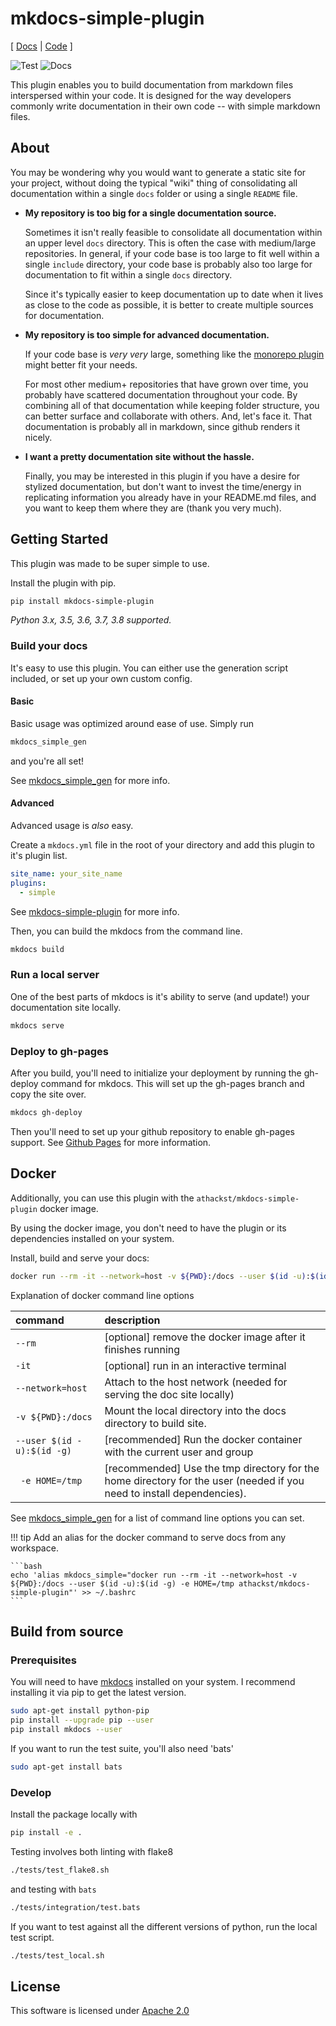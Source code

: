 # mkdocs-simple-plugin

[ [Docs](http://athackst.github.io/mkdocs-simple-plugin) | [Code](http://github.com/athackst/mkdocs-simple-plugin) ]

![Test](https://github.com/athackst/mkdocs-simple-plugin/workflows/Test/badge.svg) ![Docs](https://github.com/athackst/mkdocs-simple-plugin/workflows/Docs/badge.svg)

This plugin enables you to build documentation from markdown files interspersed within your code.  It is designed for the way developers commonly write documentation in their own code -- with simple markdown files.

## About

You may be wondering why you would want to generate a static site for your project, without doing the typical "wiki" thing of consolidating all documentation within a single `docs` folder or using a single `README` file.

* **My repository is too big for a single documentation source.**

    Sometimes it isn't really feasible to consolidate all documentation within an upper level `docs` directory.  This is often the case with medium/large repositories.  In general, if your code base is too large to fit well within a single `include` directory, your code base is probably also too large for documentation to fit within a single `docs` directory.  

    Since it's typically easier to keep documentation up to date when it lives as close to the code as possible, it is better to create multiple sources for documentation.

* **My repository is too simple for advanced documentation.**

    If your code base is _very very_ large, something like the [monorepo plugin](https://github.com/spotify/mkdocs-monorepo-plugin) might better fit your needs.

    For most other medium+ repositories that have grown over time, you probably have scattered documentation throughout your code.  By combining all of that documentation while keeping folder structure, you can better surface and collaborate with others. And, let's face it.  That documentation is probably all in markdown, since github renders it nicely.

* **I want a pretty documentation site without the hassle.**

    Finally, you may be interested in this plugin if you have a desire for stylized documentation, but don't want to invest the time/energy in replicating information you already have in your README.md files, and you want to keep them where they are (thank you very much).

## Getting Started

This plugin was made to be super simple to use.

Install the plugin with pip.

```bash
pip install mkdocs-simple-plugin
```

_Python 3.x, 3.5, 3.6, 3.7, 3.8 supported._

### Build your docs

It's easy to use this plugin.  You can either use the generation script included, or set up your own custom config.

#### Basic

Basic usage was optimized around ease of use.  Simply run

```bash
mkdocs_simple_gen
```

and you're all set!

See [mkdocs_simple_gen](mkdocs_simple_plugin/README.md#mkdocs_simple_gen) for more info.

#### Advanced

Advanced usage is _also_ easy.

Create a `mkdocs.yml` file in the root of your directory and add this plugin to it's plugin list.

```yaml
site_name: your_site_name
plugins:
  - simple
```

See [mkdocs-simple-plugin](mkdocs_simple_plugin/README.md#mkdocs-simple-plugin) for more info.

Then, you can build the mkdocs from the command line.

```bash
mkdocs build
```

### Run a local server

One of the best parts of mkdocs is it's ability to serve (and update!) your documentation site locally.

```bash
mkdocs serve
```

### Deploy to gh-pages

After you build, you'll need to initialize your deployment by running the gh-deploy command for mkdocs.  This will set up the gh-pages branch and copy the site over.

```bash
mkdocs gh-deploy
```

Then you'll need to set up your github repository to enable gh-pages support. See [Github Pages](https://pages.github.com/) for more information.

## Docker

Additionally, you can use this plugin with the `athackst/mkdocs-simple-plugin` docker image.

By using the docker image, you don't need to have the plugin or its dependencies installed on your system.

Install, build and serve your docs:

```bash
docker run --rm -it --network=host -v ${PWD}:/docs --user $(id -u):$(id -g) -e HOME=/tmp athackst/mkdocs-simple-plugin
```

Explanation of docker command line options

| command                    | description                                                                                                           |
| :------------------------- | :-------------------------------------------------------------------------------------------------------------------- |
| `--rm`                     | [optional] remove the docker image after it finishes running                                                          |
| `-it`                      | [optional] run in an interactive terminal                                                                             |
| `--network=host`           | Attach to the host network (needed for serving the doc site locally)                                                  |
| `-v ${PWD}:/docs`          | Mount the local directory into the docs directory to build site.                                                      |
| `--user $(id -u):$(id -g)` | [recommended] Run the docker container with the current user and group                                                |
| ` -e HOME=/tmp`            | [recommended] Use the tmp directory for the home directory for the user (needed if you need to install dependencies). |

See [mkdocs_simple_gen](mkdocs_simple_plugin/README.md#mkdocs_simple_gen) for a list of command line options you can set.

!!! tip
    Add an alias for the docker command to serve docs from any workspace.

    ```bash
    echo 'alias mkdocs_simple="docker run --rm -it --network=host -v ${PWD}:/docs --user $(id -u):$(id -g) -e HOME=/tmp athackst/mkdocs-simple-plugin"' >> ~/.bashrc
    ```

## Build from source

### Prerequisites

You will need to have [mkdocs](https://www.mkdocs.org/) installed on your system.  I recommend installing it via pip to get the latest version.

```bash
sudo apt-get install python-pip
pip install --upgrade pip --user
pip install mkdocs --user
```

If you want to run the test suite, you'll also need 'bats'

```bash
sudo apt-get install bats
```

### Develop

Install the package locally with

```bash
pip install -e .
```

Testing involves both linting with flake8

```bash
./tests/test_flake8.sh
```

and testing with `bats`

```bash
./tests/integration/test.bats
```

If you want to test against all the different versions of python, run the local test script.

```bash
./tests/test_local.sh
```

<!--TODO github integration -->

## License

This software is licensed under [Apache 2.0](https://github.com/athackst/mkdocs-simple-plugin/blob/master/LICENSE)
